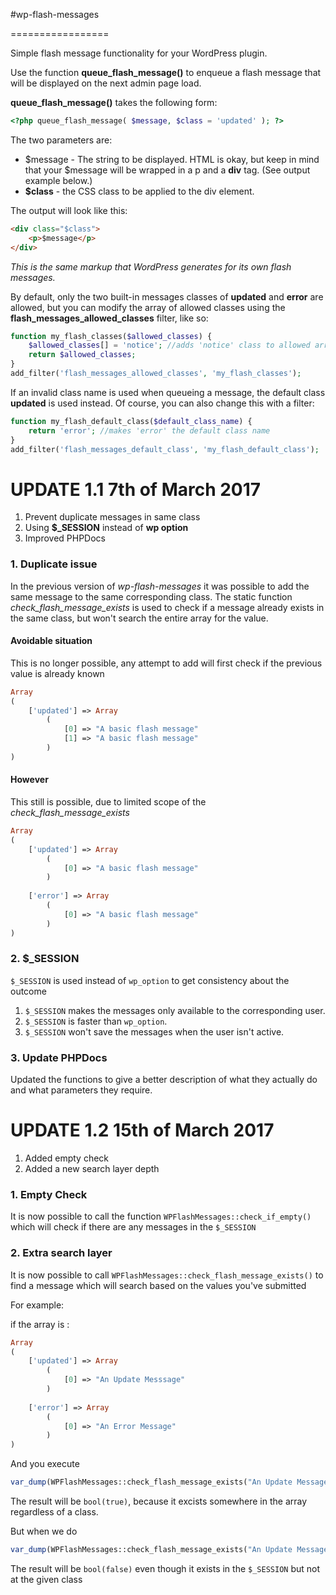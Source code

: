 #wp-flash-messages

=================

Simple flash message functionality for your WordPress plugin.

Use the function **queue_flash_message()** to enqueue a flash message that will be displayed on the next admin page load.

**queue_flash_message()** takes the following form:

```php
<?php queue_flash_message( $message, $class = 'updated' ); ?>
```

The two parameters are:

- $message  - The string to be displayed. HTML is okay, but keep in mind that your $message will be wrapped in a p and a **div** tag. (See output example below.)
- **$class** - the CSS class to be applied to the div element.

The output will look like this:

```html
<div class="$class">
	<p>$message</p>
</div>
```

*This is the same markup that WordPress generates for its own flash messages.*

By default, only the two built-in messages classes of **updated** and **error** are allowed, but you can modify the array of allowed classes using the **flash_messages_allowed_classes** filter, like so:

```php
function my_flash_classes($allowed_classes) {
    $allowed_classes[] = 'notice'; //adds 'notice' class to allowed array
    return $allowed_classes;
}
add_filter('flash_messages_allowed_classes', 'my_flash_classes');
```

If an invalid class name is used when queueing a message, the default class **updated** is used instead. Of course, you can also change this with a filter:

```php
function my_flash_default_class($default_class_name) {
    return 'error'; //makes 'error' the default class name
}
add_filter('flash_messages_default_class', 'my_flash_default_class');
```

# UPDATE 1.1 7th of March 2017

1. Prevent duplicate messages in same class
2. Using **$_SESSION** instead of **wp option**
3. Improved PHPDocs


### 1. Duplicate issue

In the previous version of *wp-flash-messages* it was possible to add the same message to the same corresponding class.
The static function *check_flash_message_exists* is used to check if a message already exists in the same class, but won't search the entire array for the value.


#### Avoidable situation

This is no longer possible, any attempt to add will first check if the previous value is already known
```php
Array
(
    ['updated'] => Array
        (
            [0] => "A basic flash message"
            [1] => "A basic flash message"
        )
)
```

#### However
This still is possible, due to limited scope of the *check_flash_message_exists*
```php
Array
(
    ['updated'] => Array
        (
            [0] => "A basic flash message"
        )
        
    ['error'] => Array
        (
            [0] => "A basic flash message"
        )
)
```

### 2. $_SESSION
```$_SESSION``` is used instead of ```wp_option``` to get consistency about the outcome

1.  ``` $_SESSION ``` makes the messages only available to the corresponding user.
2. ``` $_SESSION ``` is faster than ```wp_option```.
3. ``` $_SESSION ``` won't save the messages when the user isn't active.


### 3. Update PHPDocs
Updated the functions to give a better description of what they actually do and what parameters they require.

# UPDATE 1.2 15th of March 2017

1.  Added empty check
2.  Added a new search layer depth


### 1. Empty  Check
It is now possible to call the function ```WPFlashMessages::check_if_empty()``` which will check if there are any messages in the ```$_SESSION```

### 2. Extra search layer
It is now possible to call ```WPFlashMessages::check_flash_message_exists()``` to find a message which will search based on the values you've submitted

For example:


if the array is :

```php
Array
(
    ['updated'] => Array
        (
            [0] => "An Update Messsage"
        )
        
    ['error'] => Array
        (
            [0] => "An Error Message"
        )
)
```

And you execute

```php
var_dump(WPFlashMessages::check_flash_message_exists("An Update Message"));
```

The result will be ```bool(true)```, because it excists somewhere in the array regardless of a class.

But when we do

```php
var_dump(WPFlashMessages::check_flash_message_exists("An Update Message", 'error'));
```

The result will be ```bool(false)``` even though it exists in the ``$_SESSION`` but not at the given class  

